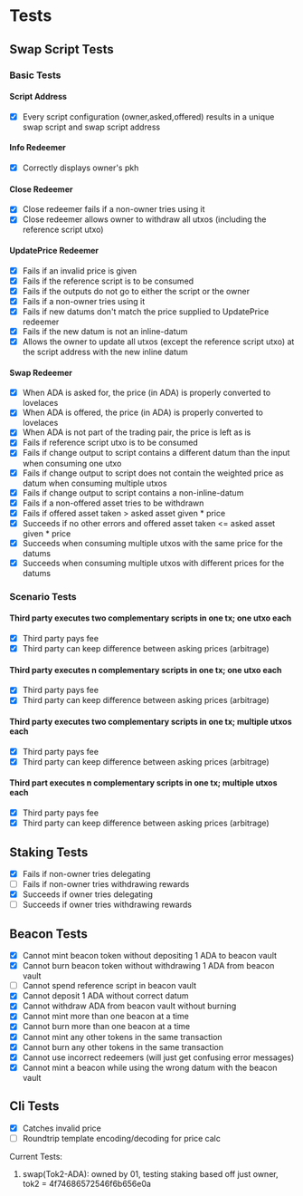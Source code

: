 # Tests
## Swap Script Tests
### Basic Tests
#### Script Address
- [x] Every script configuration (owner,asked,offered) results in a unique swap script and swap script address

#### Info Redeemer
- [x] Correctly displays owner's pkh

#### Close Redeemer
- [x] Close redeemer fails if a non-owner tries using it
- [x] Close redeemer allows owner to withdraw all utxos (including the reference script utxo)

#### UpdatePrice Redeemer
- [x] Fails if an invalid price is given
- [x] Fails if the reference script is to be consumed
- [x] Fails if the outputs do not go to either the script or the owner
- [x] Fails if a non-owner tries using it
- [x] Fails if new datums don't match the price supplied to UpdatePrice redeemer
- [x] Fails if the new datum is not an inline-datum
- [x] Allows the owner to update all utxos (except the reference script utxo) at the script address with the new inline datum

#### Swap Redeemer
- [x] When ADA is asked for, the price (in ADA) is properly converted to lovelaces
- [x] When ADA is offered, the price (in ADA) is properly converted to lovelaces
- [x] When ADA is not part of the trading pair, the price is left as is
- [x] Fails if reference script utxo is to be consumed
- [x] Fails if change output to script contains a different datum than the input when consuming one utxo
- [x] Fails if change output to script does not contain the weighted price as datum when consuming multiple utxos
- [x] Fails if change output to script contains a non-inline-datum
- [x] Fails if a non-offered asset tries to be withdrawn
- [x] Fails if offered asset taken > asked asset given * price
- [x] Succeeds if no other errors and offered asset taken <= asked asset given * price
- [x] Succeeds when consuming multiple utxos with the same price for the datums
- [x] Succeeds when consuming multiple utxos with different prices for the datums

### Scenario Tests
#### Third party executes two complementary scripts in one tx; one utxo each
- [x] Third party pays fee
- [x] Third party can keep difference between asking prices (arbitrage)

#### Third party executes n complementary scripts in one tx; one utxo each
- [x] Third party pays fee
- [x] Third party can keep difference between asking prices (arbitrage)

#### Third party executes two complementary scripts in one tx; multiple utxos each
- [x] Third party pays fee
- [x] Third party can keep difference between asking prices (arbitrage)

#### Third part executes n complementary scripts in one tx; multiple utxos each
- [x] Third party pays fee
- [x] Third party can keep difference between asking prices (arbitrage)

## Staking Tests
- [x] Fails if non-owner tries delegating
- [ ] Fails if non-owner tries withdrawing rewards
- [x] Succeeds if owner tries delegating
- [ ] Succeeds if owner tries withdrawing rewards

## Beacon Tests
- [x] Cannot mint beacon token without depositing 1 ADA to beacon vault
- [x] Cannot burn beacon token without withdrawing 1 ADA from beacon vault
- [ ] Cannot spend reference script in beacon vault
- [x] Cannot deposit 1 ADA without correct datum
- [x] Cannot withdraw ADA from beacon vault without burning
- [x] Cannot mint more than one beacon at a time
- [x] Cannot burn more than one beacon at a time
- [x] Cannot mint any other tokens in the same transaction
- [x] Cannot burn any other tokens in the same transaction
- [x] Cannot use incorrect redeemers (will just get confusing error messages)
- [x] Cannot mint a beacon while using the wrong datum with the beacon vault

## Cli Tests
- [x] Catches invalid price
- [ ] Roundtrip template encoding/decoding for price calc

Current Tests:
1. swap(Tok2-ADA): owned by 01, testing staking based off just owner, tok2 = 4f74686572546f6b656e0a